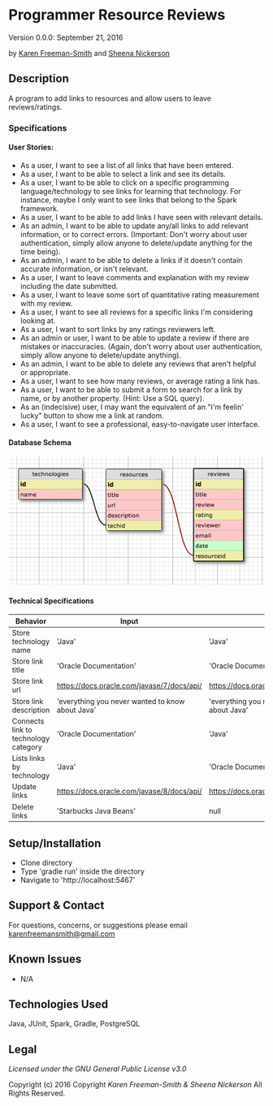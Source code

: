 # Programmer Resource Reviews
Version 0.0.0: September 21, 2016

by [Karen Freeman-Smith](https://github.com/karenfreemansmith) and [Sheena Nickerson](https://github.com/sheenanick)

## Description
A program to add links to resources and allow users to leave reviews/ratings.

### Specifications
#### User Stories:
* As a user, I want to see a list of all links that have been entered.
* As a user, I want to be able to select a link and see its details.
* As a user, I want to be able to click on a specific programming language/technology to see links for learning that technology. For instance, maybe I only want to see links that belong to the Spark framework.
* As a user, I want to be able to add links I have seen with relevant details.
* As an admin, I want to be able to update any/all links to add relevant information, or to correct errors. (Important: Don't worry about user authentication, simply allow anyone to delete/update anything for the time being).
* As an admin, I want to be able to delete a links if it doesn't contain accurate information, or isn't relevant.
* As a user, I want to leave comments and explanation with my review including the date submitted.
* As a user, I want to leave some sort of quantitative rating measurement with my review.
* As a user, I want to see all reviews for a specific links I'm considering looking at.
* As a user, I want to sort links by any ratings reviewers left.
* As an admin or user, I want to be able to update a review if there are mistakes or inaccuracies. (Again, don't worry about user authentication, simply allow anyone to delete/update anything).
* As an admin, I want to be able to delete any reviews that aren't helpful or appropriate.
* As a user, I want to see how many reviews, or average rating a link has.  
* As a user, I want to be able to submit a form to search for a link by name, or by another property. (Hint: Use a SQL query).
* As an (indecisive) user, I may want the equivalent of an "I'm feelin' lucky" button to show me a link at random.
* As a user, I want to see a professional, easy-to-navigate user interface.

#### Database Schema
![database diagram](database.png)

#### Technical Specifications
| Behavior                             | Input                                            | Output                                           |
|--------------------------------------|--------------------------------------------------|--------------------------------------------------|
| Store technology name                | 'Java'                                           | 'Java'                                           |
| Store link title                     | 'Oracle Documentation'                           | 'Oracle Documentation'                           |
| Store link url                       | https://docs.oracle.com/javase/7/docs/api/       | https://docs.oracle.com/javase/7/docs/api/       |
| Store link description               | 'everything you never wanted to know about Java' | 'everything you never wanted to know about Java' |
| Connects link to technology category | 'Oracle Documentation'                           | 'Java'                                           |
| Lists links by technology            | 'Java'                                           | 'Oracle Documentation'                           |
| Update links                         | https://docs.oracle.com/javase/8/docs/api/       | https://docs.oracle.com/javase/8/docs/api/       |
| Delete links                         | 'Starbucks Java Beans'                           | null                                             |

## Setup/Installation
* Clone directory
* Type 'gradle run' inside the directory
* Navigate to 'http://localhost:5467'

## Support & Contact
For questions, concerns, or suggestions please email karenfreemansmith@gmail.com

## Known Issues
* N/A

## Technologies Used
Java, JUnit, Spark, Gradle, PostgreSQL

## Legal
*Licensed under the GNU General Public License v3.0*

Copyright (c) 2016 Copyright _Karen Freeman-Smith & Sheena Nickerson_ All Rights Reserved.
